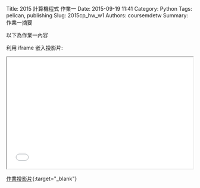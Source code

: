 Title: 2015 計算機程式 作業一
Date: 2015-09-19 11:41
Category: Python
Tags: pelican, publishing
Slug: 2015cp_hw_w1
Authors: coursemdetw
Summary: 作業一摘要

以下為作業一內容

利用 iframe 嵌入投影片:

<iframe src="40423221_cp_w1_p.html" width="500" height="300"></iframe>

[作業投影片](40423221_cp_w1_p.html){:target="_blank"}